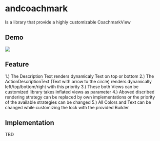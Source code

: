 # andcoachmark

Is a library that provide a highly customizable CoachmarkView

## Demo

![](https://i.imgsafe.org/4845e176ea.gif)

## Feature

1.) The Description Text renders dynamicaly Text on top or bottom
2.) The ActionDescriptionText (Text with arrow to the circle) renders dynamically left/top/bottom/right with this priority
3.) These both Views can be customized library takes inflated views as parameter
4.) Aboved discribed rendering strategy can be replaced by own implementations or the priority of the available strategies can be changed
5.) All Colors and Text can be changed while customizing the lock with the provided Builder

## Implementation

TBD

